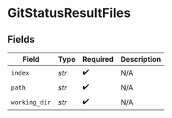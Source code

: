 # GitStatusResultFiles


## Fields

| Field              | Type               | Required           | Description        |
| ------------------ | ------------------ | ------------------ | ------------------ |
| `index`            | *str*              | :heavy_check_mark: | N/A                |
| `path`             | *str*              | :heavy_check_mark: | N/A                |
| `working_dir`      | *str*              | :heavy_check_mark: | N/A                |